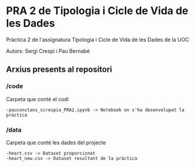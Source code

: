 # PRA 2 de Tipologia i Cicle de Vida de les Dades

Pràctica 2 de l'assignatura Tipologia i Cicle de Vida de les Dades de la UOC

Autors: Sergi Crespi i Pau Bernabé

## Arxius presents al repositori

### /code 
Carpeta que conté el codi

    -pauconstans_screspia_PRA2.ipynb -> Notebook on s'ha desenvolupat la pràctica
    
    
### /data
Carpeta que conté les dades del projecte

    -heart.csv -> Dataset proporcionat
    -heart_new.csv -> Dataset resultant de la pràctica
